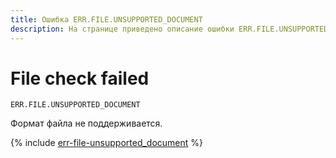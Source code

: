 ```yaml
---
title: Ошибка ERR.FILE.UNSUPPORTED_DOCUMENT
description: На странице приведено описание ошибки ERR.FILE.UNSUPPORTED_DOCUMENT.
---
```


# File check failed

`ERR.FILE.UNSUPPORTED_DOCUMENT`

Формат файла не поддерживается.

{% include [err-file-unsupported_document](../../../_includes/datalens/err-file-unsupported_document.md) %}